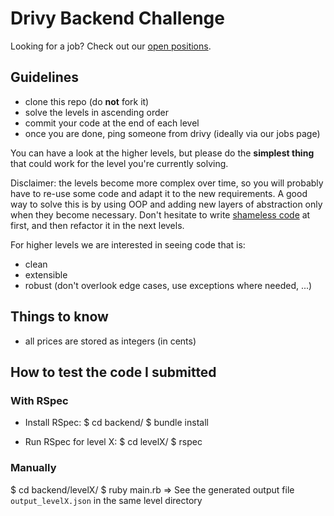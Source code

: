 # Drivy Backend Challenge

 Looking for a job? Check out our [open positions](https://en.drivy.com/jobs).

## Guidelines

- clone this repo (do **not** fork it)
- solve the levels in ascending order
- commit your code at the end of each level
- once you are done, ping someone from drivy (ideally via our jobs page)

You can have a look at the higher levels, but please do the **simplest thing** that could work for the level you're currently solving.

Disclaimer: the levels become more complex over time, so you will probably have to re-use some code and adapt it to the new requirements.
A good way to solve this is by using OOP and adding new layers of abstraction only when they become necessary.
Don't hesitate to write [shameless code](http://red-badger.com/blog/2014/08/20/i-spent-3-days-with-sandi-metz-heres-what-i-learned/) at first, and then refactor it in the next levels.

For higher levels we are interested in seeing code that is:
- clean
- extensible
- robust (don't overlook edge cases, use exceptions where needed, ...)


## Things to know

- all prices are stored as integers (in cents)

## How to test the code I submitted

### With RSpec

- Install RSpec:
$ cd backend/
$ bundle install

- Run RSpec for level X:
$ cd levelX/
$ rspec

### Manually

$ cd backend/levelX/
$ ruby main.rb
=> See the generated output file `output_levelX.json` in the same level directory
